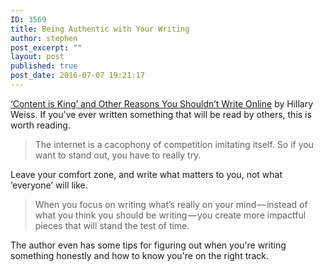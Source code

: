 ```yaml
---
ID: 3569
title: Being Authentic with Your Writing
author: stephen
post_excerpt: ""
layout: post
published: true
post_date: 2016-07-07 19:21:17
---
```

<span style="font-weight: 400;"><a href="https://medium.com/swlh/content-is-king-and-other-reasons-you-shouldn-t-write-online-ab5bd1766505#.v0wr1k32r">‘Content is King’ and Other Reasons You Shouldn’t Write Online</a> by Hillary Weiss.&nbsp;</span><span style="font-weight: 400;">If you've ever written something that will be read by others,&nbsp;this is worth reading.</span>
<blockquote><span style="font-weight: 400;">The internet is a cacophony of competition imitating itself. So if you want to stand out, you have to really try.</span></blockquote>
<span style="font-weight: 400;">Leave your comfort zone, and write what matters to you, not what ‘everyone’ will like.</span>
<blockquote><span style="font-weight: 400;">When you focus on writing what’s really on your mind — instead of what you think you should be writing — you create more impactful pieces that will stand the test of time.</span></blockquote>
<span style="font-weight: 400;">The author even has some tips for figuring out when you're writing something honestly and how to know you're on the right track.</span>